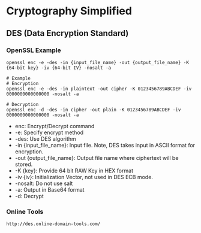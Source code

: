 # Cryptography Simplified

## DES (Data Encryption Standard)

### OpenSSL Example

    openssl enc -e -des -in {input_file_name} -out {output_file_name} -K {64-bit key} -iv {64-bit IV} -nosalt -a

    # Example
    # Encryption
    openssl enc -e -des -in plaintext -out cipher -K 0123456789ABCDEF -iv 0000000000000000 -nosalt -a

    # Decryption
    openssl enc -d -des -in cipher -out plain -K 0123456789ABCDEF -iv 0000000000000000 -nosalt -a
* enc: Encrypt/Decrypt command
* -e: Specify encrypt method
* -des: Use DES algorithm
* -in {input_file_name}: Input file. Note, DES takes input in ASCII format for encryption.
* -out {output_file_name}: Output file name where ciphertext will be stored.
* -K {key}: Provide 64 bit RAW Key in HEX format
* -iv {iv}: Initialization Vector, not used in DES ECB mode.
* -nosalt: Do not use salt
* -a: Output in Base64 format 
* -d: Decrypt

### Online Tools
    http://des.online-domain-tools.com/